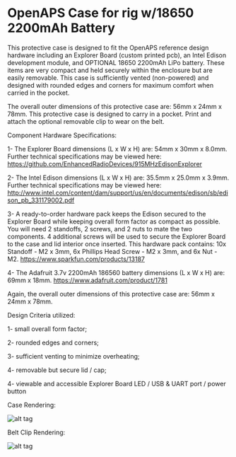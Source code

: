 # OpenAPS Case for rig w/18650 2200mAh Battery

This protective case is designed to fit the OpenAPS reference design hardware including an Explorer Board (custom printed pcb), an Intel Edison development module, and OPTIONAL 18650 2200mAh LiPo battery. These items are very compact and held securely within the enclosure but are easily removable. This case is sufficiently vented (non-powered) and designed with rounded edges and corners for maximum comfort when carried in the pocket. 

The overall outer dimensions of this protective case are: 56mm x 24mm x 78mm. This protective case is designed to carry in a pocket. Print and attach the optional removable clip to wear on the belt.

Component Hardware Specifications:

1- The Explorer Board dimensions (L x W x H) are: 54mm x 30mm x 8.0mm. Further technical specifications may be viewed here: https://github.com/EnhancedRadioDevices/915MHzEdisonExplorer

2- The Intel Edison dimensions (L x W x H) are: 35.5mm x 25.0mm x 3.9mm. Further technical specifications may be viewed here: http://www.intel.com/content/dam/support/us/en/documents/edison/sb/edison_pb_331179002.pdf

3- A ready-to-order hardware pack keeps the Edison secured to the Explorer Board while keeping overall form factor as compact as possible. You will need 2 standoffs, 2 screws, and 2 nuts to mate the two components. 4 additional screws will be used to secure the Explorer Board to the case and lid interior once inserted. This hardware pack contains: 10x Standoff - M2 x 3mm, 6x Phillips Head Screw - M2 x 3mm, and 6x Nut - M2. https://www.sparkfun.com/products/13187

4- The Adafruit 3.7v 2200mAh 186560 battery dimensions (L x W x H) are: 69mm x 18mm. https://www.adafruit.com/product/1781

Again, the overall outer dimensions of this protective case are: 56mm x 24mm x 78mm.

Design Criteria utilized:

1- small overall form factor;

2- rounded edges and corners;

3- sufficient venting to minimize overheating;

4- removable but secure lid / cap;

4- viewable and accessible Explorer Board LED / USB & UART port / power button

Case Rendering:

![alt tag](https://github.com/danimaniac/OpenAPS-Explorer-Board-Edison-vented-case/blob/w/18650-2200mAh-battery/OpenAPSCasE18650.PNG)

Belt Clip Rendering:

![alt tag](https://github.com/danimaniac/OpenAPS-Explorer-Board-Edison-vented-case/blob/w/18650-2200mAh-battery/OpenAPSCase18650Beltclip.PNG)
